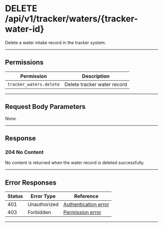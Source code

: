 # DELETE /api/v1/tracker/waters/{tracker-water-id}

Delete a water intake record in the tracker system.


---

## Permissions
| Permission                | Description                |
|---------------------------|----------------------------|
| `tracker_waters.delete`   | Delete tracker water record|

---

## Request Body Parameters
_None._

---

## Response

### 204 No Content
No content is returned when the water record is deleted successfully.

---

## Error Responses
| Status | Error Type         | Reference                                                      |
|--------|--------------------|----------------------------------------------------------------|
| 401    | Unauthorized       | [Authentication error](../../_globals/authentication-errors.md) |
| 403    | Forbidden          | [Permission error](../../_globals/permission-errors.md)         |

---
